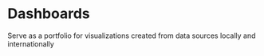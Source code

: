 # Dashboards
Serve as a portfolio for visualizations created from data sources locally and internationally 
